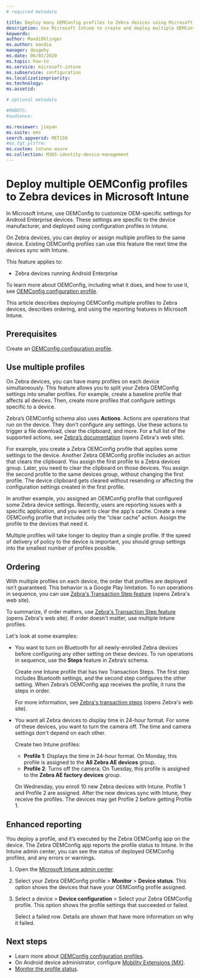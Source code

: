 ```yaml
---
# required metadata

title: Deploy many OEMConfig profiles to Zebra devices using Microsoft Intune
description: Use Microsoft Intune to create and deploy multiple OEMConfig device configuration profiles on Zebra devices running Android Enterprise. Use Zebra actions and steps to order your profiles.
keywords:
author: MandiOhlinger
ms.author: mandia
manager: dougeby
ms.date: 06/02/2020
ms.topic: how-to
ms.service: microsoft-intune
ms.subservice: configuration
ms.localizationpriority:
ms.technology:
ms.assetid: 

# optional metadata

#ROBOTS:
#audience:

ms.reviewer: jieyan
ms.suite: ems
search.appverid: MET150
#ms.tgt_pltfrm:
ms.custom: intune-azure
ms.collection: M365-identity-device-management
---
```


# Deploy multiple OEMConfig profiles to Zebra devices in Microsoft Intune

In Microsoft Intune, use OEMConfig to customize OEM-specific settings for Android Enterprise devices. These settings are specific to the device manufacturer, and deployed using configuration profiles in Intune.

On Zebra devices, you can deploy or assign multiple profiles to the same device. Existing OEMConfig profiles can use this feature the next time the devices sync with Intune.

This feature applies to:

- Zebra devices running Android Enterprise

To learn more about OEMConfig, including what it does, and how to use it, see [OEMConfig configuration profile](android-oem-configuration-overview.md).

This article describes deploying OEMConfig multiple profiles to Zebra devices, describes ordering, and using the reporting features in Microsoft Intune.

## Prerequisites

Create an [OEMConfig configuration profile](android-oem-configuration-overview.md).

## Use multiple profiles

On Zebra devices, you can have many profiles on each device simultaneously. This feature allows you to split your Zebra OEMConfig settings into smaller profiles. For example, create a baseline profile that affects all devices. Then, create more profiles that configure settings specific to a device.

Zebra’s OEMConfig schema also uses **Actions**. Actions are operations that run on the device. They don’t configure any settings. Use these actions to trigger a file download, clear the clipboard, and more. For a full list of the supported actions, see [Zebra’s documentation](https://techdocs.zebra.com/oemconfig/) (opens Zebra's web site).

For example, you create a Zebra OEMConfig profile that applies some settings to the device. Another Zebra OEMConfig profile includes an action that clears the clipboard. You assign the first profile to a Zebra devices group. Later, you need to clear the clipboard on those devices. You assign the second profile to the same devices group, without changing the first profile. The device clipboard gets cleared without resending or affecting the configuration settings created in the first profile.

In another example, you assigned an OEMConfig profile that configured some Zebra device settings. Recently, users are reporting issues with a specific application, and you want to clear the app's cache. Create a new OEMConfig profile that includes only the “clear cache” action. Assign the profile to the devices that need it.

Multiple profiles will take longer to deploy than a single profile. If the speed of delivery of policy to the device is important, you should group settings into the smallest number of profiles possible. 

## Ordering

With multiple profiles on each device, the order that profiles are deployed isn’t guaranteed. This behavior is a Google Play limitation. To run operations in sequence, you can use [Zebra's Transaction Step feature](https://techdocs.zebra.com/oemconfig/11-4/mc/#transactionsteps) (opens Zebra's web site). 

To summarize, if order matters, use [Zebra's Transaction Step feature](https://techdocs.zebra.com/oemconfig/11-4/mc/#transactionsteps) (opens Zebra's web site). If order doesn't matter, use multiple Intune profiles. 

Let's look at some examples:

- You want to turn on Bluetooth for all newly-enrolled Zebra devices before configuring any other setting on these devices. To run operations in sequence, use the **Steps** feature in Zebra’s schema.

  Create one Intune profile that has two Transaction Steps. The first step includes Bluetooth settings, and the second step configures the other setting. When Zebra’s OEMConfig app receives the profile, it runs the steps in order.

  For more information, see [Zebra's transaction steps](https://techdocs.zebra.com/oemconfig/11-4/mc/#transactionsteps) (opens Zebra's web site).

- You want all Zebra devices to display time in 24-hour format. For some of these devices, you want to turn the camera off. The time and camera settings don't depend on each other.

  Create two Intune profiles:

  - **Profile 1**: Displays the time in 24-hour format. On Monday, this profile is assigned to the **All Zebra AE devices** group.
  - **Profile 2**: Turns off the camera. On Tuesday, this profile is assigned to the **Zebra AE factory devices** group.

  On Wednesday, you enroll 10 new Zebra devices with Intune. Profile 1 and Profile 2 are assigned. After the new devices sync with Intune, they receive the profiles. The devices may get Profile 2 before getting Profile 1.

## Enhanced reporting

You deploy a profile, and it’s executed by the Zebra OEMConfig app on the device. The Zebra OEMConfig app reports the profile status to Intune. In the Intune admin center, you can see the status of deployed OEMConfig profiles, and any errors or warnings.

1. Open the [Microsoft Intune admin center](https://go.microsoft.com/fwlink/?linkid=2109431).
2. Select your Zebra OEMConfig profile > **Monitor** > **Device status**. This option shows the devices that have your OEMConfig profile assigned.
3. Select a device > **Device configuration** > Select your Zebra OEMConfig profile. This option shows the profile settings that succeeded or failed.

    Select a failed row. Details are shown that have more information on why it failed.

## Next steps

- Learn more about [OEMConfig configuration profiles](android-oem-configuration-overview.md).
- On Android device administrator, configure [Mobility Extensions (MX)](android-zebra-mx-overview.md).
- [Monitor the profile status](device-profile-monitor.md).
